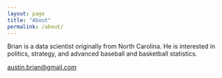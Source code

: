 ```yaml
---
layout: page
title: "About"
permalink: /about/
---
```


Brian is a data scientist originally from North Carolina. He is interested in politics, strategy, and advanced baseball and basketball statistics.

<a href>austin.brian@gmail.com</a>
